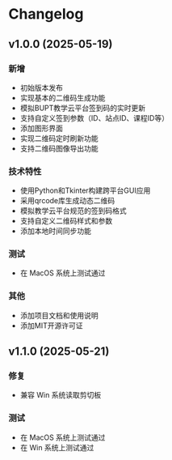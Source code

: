 # Changelog

## v1.0.0 (2025-05-19)

### 新增
- 初始版本发布
- 实现基本的二维码生成功能
- 模拟BUPT教学云平台签到码的实时更新
- 支持自定义签到参数（ID、站点ID、课程ID等）
- 添加图形界面
- 实现二维码定时刷新功能
- 支持二维码图像导出功能

### 技术特性
- 使用Python和Tkinter构建跨平台GUI应用
- 采用qrcode库生成动态二维码
- 模拟教学云平台规范的签到码格式
- 支持自定义二维码样式和参数
- 添加本地时间同步功能

### 测试
- 在 MacOS 系统上测试通过

### 其他
- 添加项目文档和使用说明
- 添加MIT开源许可证

## v1.1.0 (2025-05-21)

### 修复
- 兼容 Win 系统读取剪切板

### 测试
- 在 MacOS 系统上测试通过
- 在 Win 系统上测试通过